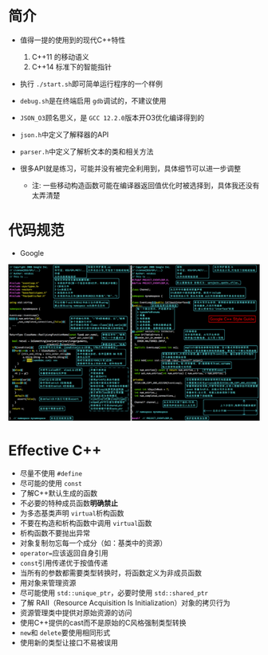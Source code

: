 # 简介

* 值得一提的使用到的现代C++特性

  1. C++11 的移动语义
  2. C++14 标准下的智能指针
* 执行 `./start.sh`即可简单运行程序的一个样例
* `debug.sh`是在终端启用 `gdb`调试的，不建议使用
* `JSON_O3`顾名思义，是 `GCC 12.2.0`版本开O3优化编译得到的
* `json.h`中定义了解释器的API
* `parser.h`中定义了解析文本的类和相关方法
* 很多API就是练习，可能并没有被完全利用到，具体细节可以进一步调整

  * 注: 一些移动构造函数可能在编译器返回值优化时被选择到，具体我还没有太弄清楚

# 代码规范

* Google

![Goole C++ sytle guide](20171229131327887.png)

# Effective C++

* 尽量不使用 `#define`
* 尽可能的使用 `const`
* 了解C++默认生成的函数
* 不必要的特种成员函数**明确禁止**
* 为多态基类声明 `virtual`析构函数
* 不要在构造和析构函数中调用 `virtual`函数
* 析构函数不要抛出异常
* 对象复制勿忘每一个成分（如：基类中的资源）
* `operator=`应该返回自身引用
* `const`引用传递优于按值传递
* 当所有的参数都需要类型转换时，将函数定义为非成员函数
* 用对象来管理资源
* 尽可能使用 `std::unique_ptr`，必要时使用 `std::shared_ptr`
* 了解 RAII（Resource Acquisition Is Initialization）对象的拷贝行为
* 资源管理类中提供对原始资源的访问
* 使用C++提供的cast而不是原始的C风格强制类型转换
* `new`和 `delete`要使用相同形式
* 使用新的类型让接口不易被误用
